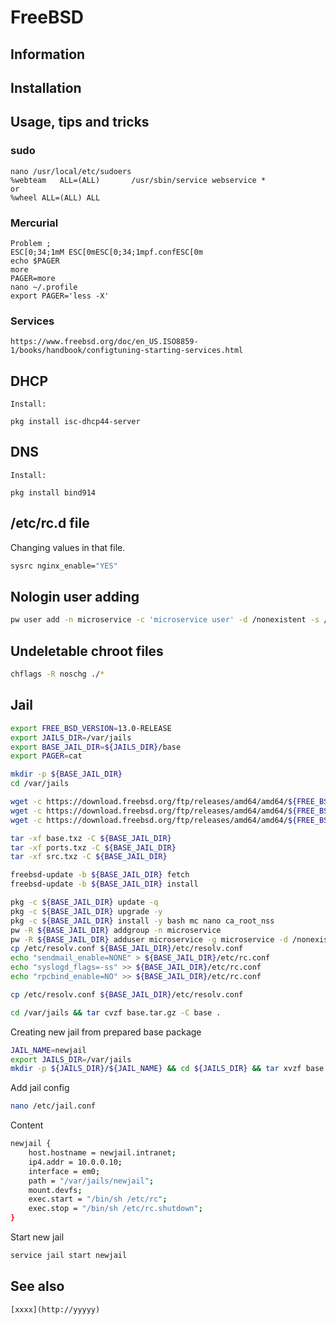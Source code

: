 # FreeBSD

## Information

## Installation

## Usage, tips and tricks

### sudo

    nano /usr/local/etc/sudoers
    %webteam   ALL=(ALL)       /usr/sbin/service webservice *
    or
    %wheel ALL=(ALL) ALL

### Mercurial

    Problem ;
    ESC[0;34;1mM ESC[0mESC[0;34;1mpf.confESC[0m
    echo $PAGER
	more
    PAGER=more
    nano ~/.profile
    export PAGER='less -X'

### Services

    https://www.freebsd.org/doc/en_US.ISO8859-1/books/handbook/configtuning-starting-services.html

## DHCP

    Install:

    pkg install isc-dhcp44-server

## DNS

    Install:

    pkg install bind914

## /etc/rc.d file

Changing values in that file.

```bash
sysrc nginx_enable="YES"
```

## Nologin user adding

```bash
pw user add -n microservice -c 'microservice user' -d /nonexistent -s /usr/sbin/nologin
```

## Undeletable chroot files

```bash
chflags -R noschg ./*
```

## Jail

```bash
export FREE_BSD_VERSION=13.0-RELEASE
export JAILS_DIR=/var/jails
export BASE_JAIL_DIR=${JAILS_DIR}/base
export PAGER=cat

mkdir -p ${BASE_JAIL_DIR}
cd /var/jails

wget -c https://download.freebsd.org/ftp/releases/amd64/amd64/${FREE_BSD_VERSION}/base.txz
wget -c https://download.freebsd.org/ftp/releases/amd64/amd64/${FREE_BSD_VERSION}/ports.txz
wget -c https://download.freebsd.org/ftp/releases/amd64/amd64/${FREE_BSD_VERSION}/src.txz

tar -xf base.txz -C ${BASE_JAIL_DIR}
tar -xf ports.txz -C ${BASE_JAIL_DIR}
tar -xf src.txz -C ${BASE_JAIL_DIR}

freebsd-update -b ${BASE_JAIL_DIR} fetch
freebsd-update -b ${BASE_JAIL_DIR} install

pkg -c ${BASE_JAIL_DIR} update -q
pkg -c ${BASE_JAIL_DIR} upgrade -y
pkg -c ${BASE_JAIL_DIR} install -y bash mc nano ca_root_nss
pw -R ${BASE_JAIL_DIR} addgroup -n microservice
pw -R ${BASE_JAIL_DIR} adduser microservice -g microservice -d /nonexistent -s /usr/sbin/nologin -c "Microserice nologin user"
cp /etc/resolv.conf ${BASE_JAIL_DIR}/etc/resolv.conf
echo "sendmail_enable=NONE" > ${BASE_JAIL_DIR}/etc/rc.conf
echo "syslogd_flags=-ss" >> ${BASE_JAIL_DIR}/etc/rc.conf
echo "rpcbind_enable=NO" >> ${BASE_JAIL_DIR}/etc/rc.conf

cp /etc/resolv.conf ${BASE_JAIL_DIR}/etc/resolv.conf

cd /var/jails && tar cvzf base.tar.gz -C base .
```

Creating new jail from prepared base package

```bash
JAIL_NAME=newjail
export JAILS_DIR=/var/jails
mkdir -p ${JAILS_DIR}/${JAIL_NAME} && cd ${JAILS_DIR} && tar xvzf base.tar.gz -C ${JAILS_DIR}/${JAIL_NAME}
```

Add jail config

```bash
nano /etc/jail.conf
```

Content

```bash
newjail {
    host.hostname = newjail.intranet;
    ip4.addr = 10.0.0.10;
    interface = em0;
    path = "/var/jails/newjail";
    mount.devfs;
    exec.start = "/bin/sh /etc/rc";
    exec.stop = "/bin/sh /etc/rc.shutdown";
}
```

Start new jail

```bash
service jail start newjail
```

## See also

    [xxxx](http://yyyyy)
